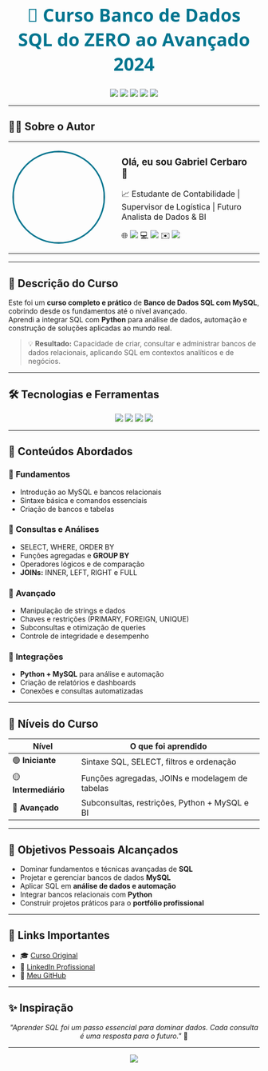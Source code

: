 <!-- Banner Principal -->
<h1 align="center" style="font-size: 36px; font-family: 'Segoe UI', Tahoma, Geneva, Verdana, sans-serif; font-weight: bold; color: #00758F;">
  💾 Curso Banco de Dados SQL do ZERO ao Avançado 2024
</h1>

<p align="center">
  <img src="https://img.shields.io/badge/MySQL-2024-blue?logo=mysql&logoColor=white">
  <img src="https://img.shields.io/badge/Status-Concluído-brightgreen">
  <img src="https://img.shields.io/badge/Conteúdo-Completo-orange">
  <img src="https://img.shields.io/badge/Projetos%20Reais-Sim-brightgreen">
  <img src="https://img.shields.io/badge/Linguagem-SQL-blue">
</p>

---

## 👨‍💻 Sobre o Autor

<table align="center">
  <tr>
    <td align="center">
      <img src="https://github.com/gabrielcerbaro.png" width="180" style="border-radius: 50%; border: 3px solid #00758F;">
    </td>
    <td align="left" style="padding-left: 25px;">
      <h3>Olá, eu sou <strong>Gabriel Cerbaro</strong> 👋</h3>
      <p>📈 Estudante de Contabilidade | Supervisor de Logística | Futuro Analista de Dados & BI</p>
      <p>
        🌐 <a href="https://www.linkedin.com/in/gabriel-cerbaro-4703b4239/" target="_blank"><img src="https://img.shields.io/badge/LinkedIn-Conectar-blue?logo=linkedin" /></a>  
        💻 <a href="https://github.com/gabrielcerbaro" target="_blank"><img src="https://img.shields.io/badge/GitHub-Perfil-black?logo=github" /></a>  
        ✉️ <a href="mailto:gabriel.cerbaro@outlook.com"><img src="https://img.shields.io/badge/Email-Contato-blue?logo=microsoft-outlook" /></a>
      </p>
    </td>
  </tr>
</table>

---

## 🧾 Descrição do Curso

Este foi um **curso completo e prático** de **Banco de Dados SQL com MySQL**, cobrindo desde os fundamentos até o nível avançado.  
Aprendi a integrar SQL com **Python** para análise de dados, automação e construção de soluções aplicadas ao mundo real.

> 💡 **Resultado:** Capacidade de criar, consultar e administrar bancos de dados relacionais, aplicando SQL em contextos analíticos e de negócios.

---

## 🛠️ Tecnologias e Ferramentas

<p align="center">
  <img src="https://img.shields.io/badge/MySQL-DB-blue?logo=mysql" />
  <img src="https://img.shields.io/badge/Python-3.11-green?logo=python" />
  <img src="https://img.shields.io/badge/SQL-Consultas-orange" />
  <img src="https://img.shields.io/badge/Análise%20de%20Dados-BI-blueviolet" />
</p>

---

## 🚀 Conteúdos Abordados

### 🔹 **Fundamentos**
- Introdução ao MySQL e bancos relacionais  
- Sintaxe básica e comandos essenciais  
- Criação de bancos e tabelas  

### 🔹 **Consultas e Análises**
- SELECT, WHERE, ORDER BY  
- Funções agregadas e **GROUP BY**  
- Operadores lógicos e de comparação  
- **JOINs:** INNER, LEFT, RIGHT e FULL  

### 🔹 **Avançado**
- Manipulação de strings e dados  
- Chaves e restrições (PRIMARY, FOREIGN, UNIQUE)  
- Subconsultas e otimização de queries  
- Controle de integridade e desempenho  

### 🔹 **Integrações**
- **Python + MySQL** para análise e automação  
- Criação de relatórios e dashboards  
- Conexões e consultas automatizadas  

---

## 🧠 Níveis do Curso

| **Nível** | **O que foi aprendido** |
|------------|--------------------------|
| 🟢 **Iniciante** | Sintaxe SQL, SELECT, filtros e ordenação |
| 🟡 **Intermediário** | Funções agregadas, JOINs e modelagem de tabelas |
| 🔴 **Avançado** | Subconsultas, restrições, Python + MySQL e BI |

---

## 🎯 Objetivos Pessoais Alcançados

- Dominar fundamentos e técnicas avançadas de **SQL**  
- Projetar e gerenciar bancos de dados **MySQL**  
- Aplicar SQL em **análise de dados e automação**  
- Integrar bancos relacionais com **Python**  
- Construir projetos práticos para o **portfólio profissional**  

---

## 🔗 Links Importantes

- 🎓 [Curso Original](https://www.udemy.com/)  
- 💼 [LinkedIn Profissional](https://www.linkedin.com/in/gabriel-cerbaro-4703b4239/)  
- 🧩 [Meu GitHub](https://github.com/gabrielcerbaro)

---

## ✨ Inspiração

<p align="center">
  <em>"Aprender SQL foi um passo essencial para dominar dados. Cada consulta é uma resposta para o futuro."</em> 💾  
</p>

---

<p align="center">
  <a href="#" title="Voltar ao topo">
    <img src="https://img.shields.io/badge/⬆️ Voltar%20ao%20topo-blue?style=for-the-badge&logo=mysql&logoColor=white" />
  </a>
</p>
